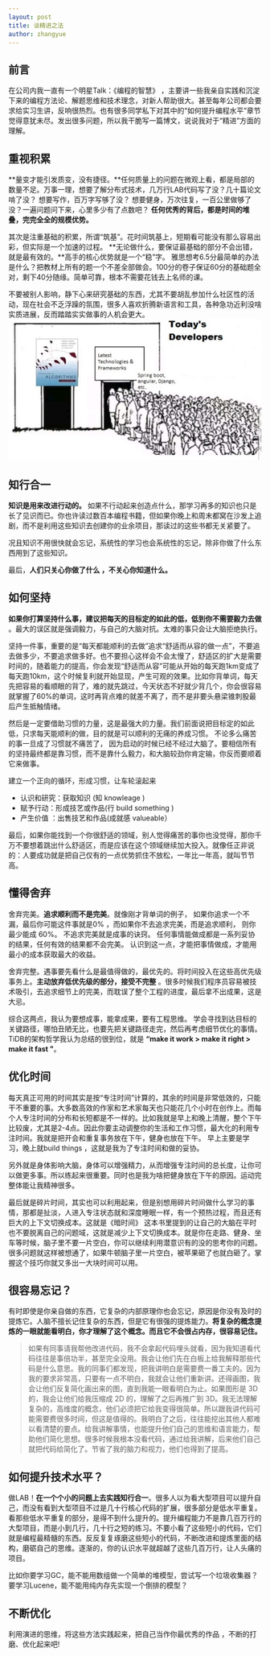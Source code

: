 ```yaml
---
layout: post
title: 谈精进之法
author: zhangyue
---
```


## 前言
在公司内我一直有一个明星Talk：《编程的智慧》 ，主要讲一些我亲自实践和沉淀下来的编程方法论、解题思维和技术理念，对新人帮助很大。甚至每年公司都会要求给实习生讲，反响很热烈。也有很多同学私下对其中的“如何提升编程水平”章节觉得意犹未尽。发出很多问题，所以我干脆写一篇博文，说说我对于“精进”方面的理解。

## 重视积累
**量变才能引发质变，没有捷径。**任何质量上的问题在微观上看，都是局部的数量不足。万事一理，想要了解分布式技术，几万行LAB代码写了没？几十篇论文啃了没？ 想要写作，百万字写够了没？ 想要健身，万次往复，一百公里做够了没？一遍问题问下来，心里多少有了点数吧？
**任何优秀的背后，都是时间的堆叠，完完全全的规模优势。**

其次是注重基础的积累，所谓“筑基”。花时间筑基上，短期看可能没有那么容易出彩，但实际是一个加速的过程。 **无论做什么，要保证最基础的部分不会出错，就是最有效的。**高手的核心优势就是一个“稳”字。 雅思想考6.5分最简单的办法是什么？把教材上所有的题一个不差全部做会。100分的卷子保证60分的基础题全对，剩下40分随缘。简单可靠，根本不需要花钱去上名师的课。 

不要被别人影响，静下心来研究基础的东西，尤其不要胡乱参加什么社区性的活动，现在社会不乏浮躁的氛围，很多人喜欢折腾新语言和工具，各种急功近利没啥实质进展，反而踏踏实实做事的人机会更大。
![](/assets/img/blog/2019-04-06-make-greate-improve.png)
## 知行合一
**知识是用来改进行动的。** 如果不行动起来创造点什么，那学习再多的知识也只是长了见识而已。你也许读过数百本编程书籍，但如果你晚上和周末都窝在沙发上追剧，而不是利用这些知识去创建你的业余项目，那读过的这些书都无关紧要了。

况且知识不用很快就会忘记，系统性的学习也会系统性的忘记，除非你做了什么东西用到了这些知识。

最后，**人们只关心你做了什么 ，不关心你知道什么。**

## 如何坚持
**如果你打算坚持什么事，建议把每天的目标定的如此的低，低到你不需要毅力去做** 。最大的误区就是强调毅力，与自己的大脑对抗。太难的事只会让大脑拒绝执行。

坚持一件事，重要的是“每天都能顺利的去做”追求“舒适而从容的做一点”，不要追去做多少，不要追求做多好。也不要担心这样会不会太慢了，舒适区的扩大是需要时间的，随着能力的提高，你会发现“舒适而从容”可能从开始的每天跑1km变成了每天跑10km，这个时候复利就开始显现，产生可观的效果。比如你背单词，每天先把容易的看顺眼的背了，难的就先跳过，今天状态不好就少背几个，你会很容易就掌握了60%的单词，这时再背点难的就差不离了，而不是非要头悬梁锥刺股最后产生抵触情绪。  

然后是一定要借助习惯的力量，这是最强大的力量。我们前面说把目标定的如此低，只求每天能顺利的做，目的就是可以顺利的无痛的养成习惯。 不论多么痛苦的事一旦成了习惯就不痛苦了， 因为启动的时候已经不经过大脑了。要相信所有的坚持最终都是靠习惯，而不是靠什么毅力，和大脑较劲你肯定输，你反而要顺着它来做事。

建立一个正向的循环，形成习惯，让车轮滚起来
* 认识和研究：获取知识 (知 knowleage )
* 赋予行动：形成技艺或作品(行 build something )
* 产生价值 ：出售技艺和作品(成就感 valueable）


最后，如果你能找到一个你很舒适的领域，别人觉得痛苦的事你也没觉得，那你千万不要想着跳出什么舒适区，而是应该在这个领域继续加大投入。就像任正非说的：人要成功就是把自己仅有的一点优势抓住不放松，一年比一年高，就叫节节高。

## 懂得舍弃
舍弃完美。**追求顺利而不是完美**。就像刚才背单词的例子， 如果你追求一个不漏，最后你可能这件事就是0% ，而如果你不去追求完美，而是追求顺利， 则你最少能成 60%。 不追求完美就是成事的诀窍。 任何事情能做成都是一系列妥协的结果，任何有效的结果都不会完美。 认识到这一点，才能把事情做成，才能用最小的成本获取最大的收益。

舍弃完整。遇事要先看什么是最值得做的，最优先的。将时间投入在这些高优先级事务上。**主动放弃低优先级的部分，接受不完整** 。很多时候我们程序员容易被技术吸引，去追求细节上的完美，而耽误了整个工程的进度，最后拿不出成果，这是大忌。

综合这两点，我认为要想成事，能拿成果，要有工程思维。 学会寻找到达目标的关键路径，哪怕丑陋无比，也要先把关键路径走完，然后再考虑细节优化的事情。TiDB的架构哲学我认为总结的很到位，就是 **“make it work > make it right > make it fast "**。 

## 优化时间
每天真正可用的时间其实是按“专注时间”计算的，其余的时间是非常低效的，只能干不重要的事。大多数高效的作家和艺术家每天也只能花几个小时在创作上。而每个人专注时间的分布和长短都是不一样的。比如我就是早上和晚上清醒，整个下午比较废，尤其是2-4点。因此你要主动调整你的生活和工作习惯，最大化的利用专注时间。我就是把开会和重复事务放在下午，健身也放在下午。 早上主要是学习，晚上就build things ，这就是我为了专注时间和做的妥协。 

另外就是身体影响大脑，身体可以增强精力，从而增强专注时间的总长度，让你可以做更多事。所以练起来很重要。同时也是我为啥把健身放在下午的原因。运动完整体能让我精神很多。

最后就是碎片时间，其实也可以利用起来，但是别想用碎片时间做什么学习的事情，那都是扯淡，人进入专注状态就和深度睡眠一样，有一个预热过程，而且还有巨大的上下文切换成本。这就是《暗时间》 这本书里提到的让自己的大脑在平时也不要脱离自己的问题域，这就是减少上下文切换成本。就是你在走路、健身、坐车等时候，脑子里不要一片空白，你可以继续利用潜意识有的没的思考你的问题。 很多问题就这样被想通了，如果牛顿脑子里一片空白，被苹果砸了也就白砸了。掌握这个技巧你就又多出一大块时间可以用。

## 很容易忘记？
有时即使是你亲自做的东西，它复杂的内部原理你也会忘记，原因是你没有及时的提炼它。人脑不擅长记住复杂的东西，但是它有很强的提炼能力。**将复杂的概念提炼的一眼就能看明白，你才理解了这个概念。而且它不会很占内存，很容易记住。**

>如果有同事请我帮他改进代码，我不会拿起代码埋头就看，因为我知道看代码往往是事倍功半，甚至完全没用。我会让他们先在白板上给我解释那些代码是什么意思。我的同事们都发现，把我讲明白是需要费一番工夫的。因为我的要求非常高，只要有一点不明白，我就会让他们重新讲。还得画图，我会让他们反复简化画出来的图，直到我能一眼看明白为止。如果图形是 3D 的，我会让他们给我压缩成 2D 的，理解了之后再推广到 3D。我无法理解复杂的，高维度的概念，他们必须把它给我变得很简单。所以跟我讲代码可能需要费很多时间，但这是值得的。我明白了之后，往往能挖出其他人都难以看清楚的要点。给我讲解事情，也能提升他们自己的思维和语言能力，帮助他们简化思想。很多时候我根本没看代码，通过给我讲解，后来他们自己就把代码给简化了。节省了我的脑力和视力，他们也得到了提高。

## 如何提升技术水平？
做LAB！**在一个个小的问题上去实践知行合一**。很多人以为看大型项目可以提升自己，而没有看到大型项目不过是几十行核心代码的扩展，很多部分是低水平重复。看那些低水平重复的部分，是得不到什么提升的。提升编程能力不是靠几百万行的大型项目，而是小到几行，几十行之短的练习。不要小看了这些短小的代码，它们就是编程最精髓的东西。反反复复琢磨这些短小的代码，不断改进和提炼里面的结构，磨砺自己的思维。逐渐的，你的认识水平就超越了这些几百万行，让人头痛的项目。

比如你要学习GC，能不能用数组做一个简单的堆模型，尝试写一个垃圾收集器？ 要学习Lucene，能不能用纯内存先实现一个倒排的模型？

## 不断优化
利用演进的思维，将这些方法实践起来，把自己当作你最优秀的作品 ，不断的打磨、优化起来吧!
